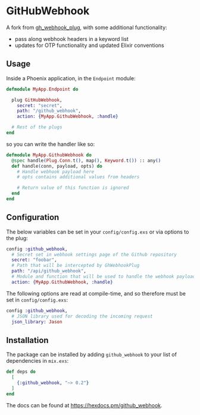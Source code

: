 # GitHubWebhook

A fork from [gh_webhook_plug](https://github.com/emilsoman/gh_webhook_plug), with some additional functionality:

- pass along webhook headers in a keyword list
- updates for OTP functionality and updated Elixir conventions

## Usage

Inside a Phoenix application, in the `Endpoint` module:

```elixir
defmodule MyApp.Endpoint do

  plug GitHubWebhook,
    secret: "secret",
    path: "/github_webhook",
    action: {MyApp.GithubWebhook, :handle}

  # Rest of the plugs
end
```

so you can write the handler like so:

```elixir
defmodule MyApp.GithubWebhook do
  @spec handle(Plug.Conn.t(), map(), Keyword.t()) :: any()
  def handle(conn, payload, opts) do
    # Handle webhook payload here
    # opts contains additional values from headers

    # Return value of this function is ignored
  end
end
```

## Configuration

The below variables can be set in your `config/config.exs` or via options to the plug:

```elixir
config :github_webhook,
  # Secret set in webhook settings page of the Github repository
  secret: "foobar",
  # Path that will be intercepted by GhWebhookPlug
  path: "/api/github_webhook",
  # Module and function that will be used to handle the webhook payload
  action: {MyApp.GithubWebhook, :handle}
```

The following options are read at compile-time, and so therefore must be set in `config/config.exs`:

```elixir
config :github_webhook,
  # JSON library used for decoding the incoming request
  json_library: Jason
```

## Installation

The package can be installed by adding `github_webhook` to your list of dependencies in `mix.exs`:

```elixir
def deps do
  [
    {:github_webhook, "~> 0.2"}
  ]
end
```

The docs can be found at <https://hexdocs.pm/github_webhook>.
